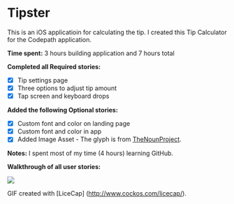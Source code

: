 # Tipster

This is an iOS applicatioin for calculating the tip. 
I created this Tip Calculator for the Codepath application.

**Time spent:** 
3 hours building application and 7 hours total

**Completed all Required stories:**

- [x] Tip settings page
- [x] Three options to adjust tip amount
- [x] Tap screen and keyboard drops

**Added the following Optional stories:**

- [x] Custom font and color on landing page
- [x] Custom font and color in app
- [x] Added Image Asset - The glyph is from [TheNounProject](http://www.thenounproject.com).

**Notes:**
I spent most of my time (4 hours) learning GitHub.

**Walkthrough of all user stories:**

<img src="https://cloud.githubusercontent.com/assets/11452076/6766695/10e25074-cfce-11e4-929f-f5ba52b2f0dd.gif"/>

GIF created with [LiceCap] (http://www.cockos.com/licecap/). 
